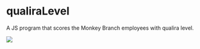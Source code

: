 # qualiraLevel
A JS program that scores the Monkey Branch employees with qualira level.

![](https://media.tenor.com/images/295a1f5e55209394b7ebd83d860c873e/tenor.gif)
